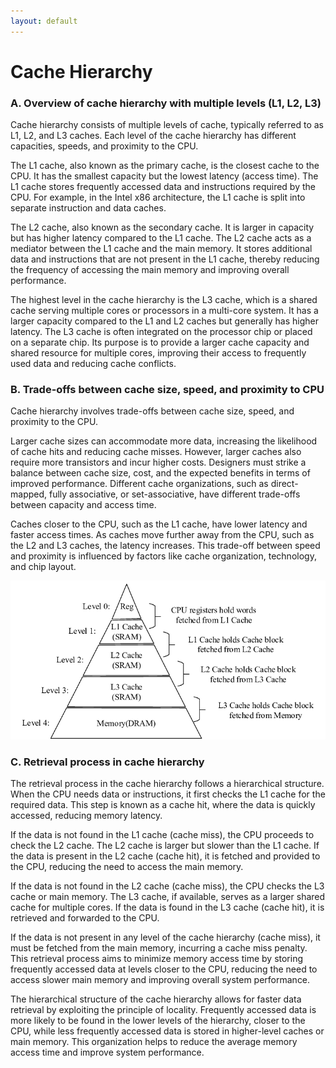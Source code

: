 ```yaml
---
layout: default
---
```

# Cache Hierarchy


### A. Overview of cache hierarchy with multiple levels (L1, L2, L3)

Cache hierarchy consists of multiple levels of cache, typically referred to as L1, L2, and L3 caches. Each level of the cache hierarchy has different capacities, speeds, and proximity to the CPU.

The L1 cache, also known as the primary cache, is the closest cache to the CPU. It has the smallest capacity but the lowest latency (access time). The L1 cache stores frequently accessed data and instructions required by the CPU. For example, in the Intel x86 architecture, the L1 cache is split into separate instruction and data caches.

The L2 cache, also known as the secondary cache. It is larger in capacity but has higher latency compared to the L1 cache. The L2 cache acts as a mediator between the L1 cache and the main memory. It stores additional data and instructions that are not present in the L1 cache, thereby reducing the frequency of accessing the main memory and improving overall performance.

The highest level in the cache hierarchy is the L3 cache, which is a shared cache serving multiple cores or processors in a multi-core system. It has a larger capacity compared to the L1 and L2 caches but generally has higher latency. The L3 cache is often integrated on the processor chip or placed on a separate chip. Its purpose is to provide a larger cache capacity and shared resource for multiple cores, improving their access to frequently used data and reducing cache conflicts.

### B. Trade-offs between cache size, speed, and proximity to CPU

Cache hierarchy involves trade-offs between cache size, speed, and proximity to the CPU.

Larger cache sizes can accommodate more data, increasing the likelihood of cache hits and reducing cache misses. However, larger caches also require more transistors and incur higher costs. Designers must strike a balance between cache size, cost, and the expected benefits in terms of improved performance. Different cache organizations, such as direct-mapped, fully associative, or set-associative, have different trade-offs between capacity and access time.

Caches closer to the CPU, such as the L1 cache, have lower latency and faster access times. As caches move further away from the CPU, such as the L2 and L3 caches, the latency increases. This trade-off between speed and proximity is influenced by factors like cache organization, technology, and chip layout.

[![P1](./media/P1.png)](https://www.researchgate.net/figure/A-classical-three-level-cache-hierarchy_fig1_362707415)

### C. Retrieval process in cache hierarchy

The retrieval process in the cache hierarchy follows a hierarchical structure. When the CPU needs data or instructions, it first checks the L1 cache for the required data. This step is known as a cache hit, where the data is quickly accessed, reducing memory latency.

If the data is not found in the L1 cache (cache miss), the CPU proceeds to check the L2 cache. The L2 cache is larger but slower than the L1 cache. If the data is present in the L2 cache (cache hit), it is fetched and provided to the CPU, reducing the need to access the main memory.

If the data is not found in the L2 cache (cache miss), the CPU checks the L3 cache or main memory. The L3 cache, if available, serves as a larger shared cache for multiple cores. If the data is found in the L3 cache (cache hit), it is retrieved and forwarded to the CPU.

If the data is not present in any level of the cache hierarchy (cache miss), it must be fetched from the main memory, incurring a cache miss penalty. This retrieval process aims to minimize memory access time by storing frequently accessed data at levels closer to the CPU, reducing the need to access slower main memory and improving overall system performance.

The hierarchical structure of the cache hierarchy allows for faster data retrieval by exploiting the principle of locality. Frequently accessed data is more likely to be found in the lower levels of the hierarchy, closer to the CPU, while less frequently accessed data is stored in higher-level caches or main memory. This organization helps to reduce the average memory access time and improve system performance.
